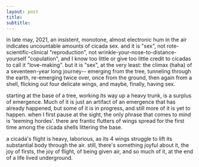 ```yaml
---
layout: post
title:  
subtitle:
---
```

in late may, 2021, an insistent, monotone, almost electronic hum in the air indicates uncountable amounts of cicada sex. and it is "sex", not rote-scientific-clinical "reproduction", not wrinkle-your-nose-to-distance-yourself "copulation", and I know too little or give too little credit to cicadas to call it "love-making". but it is "sex", at the very least: the climax (haha) of a seventeen-year long journey-- emerging from the tree, tunneling through the earth, re-emerging twice over, once from the ground, then again from a shell, flicking out four delicate wings, and maybe, finally, having sex.

starting at the base of a tree, working its way up a heavy trunk, is a surplus of emergence. Much of it is just an artifact of an emergence that has already happened, but some of it is in progress, and still more of it is yet to happen. when I first pause at the sight, the only phrase that comes to mind is 'teeming hordes'. there are frantic flutters of wings spread for the first time among the cicada shells littering the base.

a cicada's flight is heavy, laborious, as its 4 wings struggle to lift its substantial body through the air. still, there's something joyful about it, the joy of firsts, the joy of flight, of being given air, and so much of it, at the end of a life lived underground.
